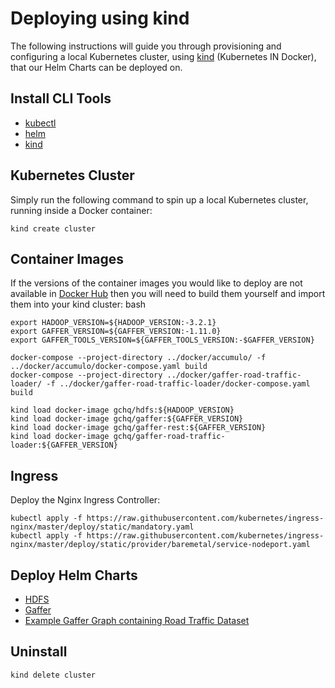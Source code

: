 # Deploying using kind

The following instructions will guide you through provisioning and configuring a local Kubernetes cluster, using [kind](https://kind.sigs.k8s.io/) (Kubernetes IN Docker), that our Helm Charts can be deployed on.


## Install CLI Tools

* [kubectl](https://kubernetes.io/docs/tasks/tools/install-kubectl/)
* [helm](https://github.com/helm/helm/releases)
* [kind](https://kind.sigs.k8s.io/docs/user/quick-start/)


## Kubernetes Cluster

Simply run the following command to spin up a local Kubernetes cluster, running inside a Docker container:
```
kind create cluster
```


## Container Images

If the versions of the container images you would like to deploy are not available in [Docker Hub](https://hub.docker.com/u/gchq) then you will need to build them yourself and import them into your kind cluster:
bash
```
export HADOOP_VERSION=${HADOOP_VERSION:-3.2.1}
export GAFFER_VERSION=${GAFFER_VERSION:-1.11.0}
export GAFFER_TOOLS_VERSION=${GAFFER_TOOLS_VERSION:-$GAFFER_VERSION}

docker-compose --project-directory ../docker/accumulo/ -f ../docker/accumulo/docker-compose.yaml build
docker-compose --project-directory ../docker/gaffer-road-traffic-loader/ -f ../docker/gaffer-road-traffic-loader/docker-compose.yaml build

kind load docker-image gchq/hdfs:${HADOOP_VERSION}
kind load docker-image gchq/gaffer:${GAFFER_VERSION}
kind load docker-image gchq/gaffer-rest:${GAFFER_VERSION}
kind load docker-image gchq/gaffer-road-traffic-loader:${GAFFER_VERSION}
```


## Ingress

Deploy the Nginx Ingress Controller:
```
kubectl apply -f https://raw.githubusercontent.com/kubernetes/ingress-nginx/master/deploy/static/mandatory.yaml
kubectl apply -f https://raw.githubusercontent.com/kubernetes/ingress-nginx/master/deploy/static/provider/baremetal/service-nodeport.yaml
```


## Deploy Helm Charts

* [HDFS](hdfs/docs/kind-deployment.md)
* [Gaffer](gaffer/docs/kind-deployment.md)
* [Example Gaffer Graph containing Road Traffic Dataset](gaffer-road-traffic/docs/kind-deployment.md)


## Uninstall

```
kind delete cluster
```
